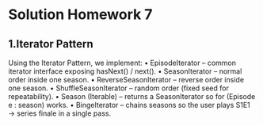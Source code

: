 # Solution Homework 7

## 1.Iterator Pattern 

Using the Iterator Pattern, we implement:
• EpisodeIterator – common iterator interface exposing hasNext() / next().
• SeasonIterator – normal order inside one season.
• ReverseSeasonIterator – reverse order inside one season.
• ShuffleSeasonIterator – random order (fixed seed for repeatability).
• Season (Iterable) – returns a SeasonIterator so for (Episode e : season) works.
• BingeIterator – chains seasons so the user plays S1E1 → series finale in a single pass.

